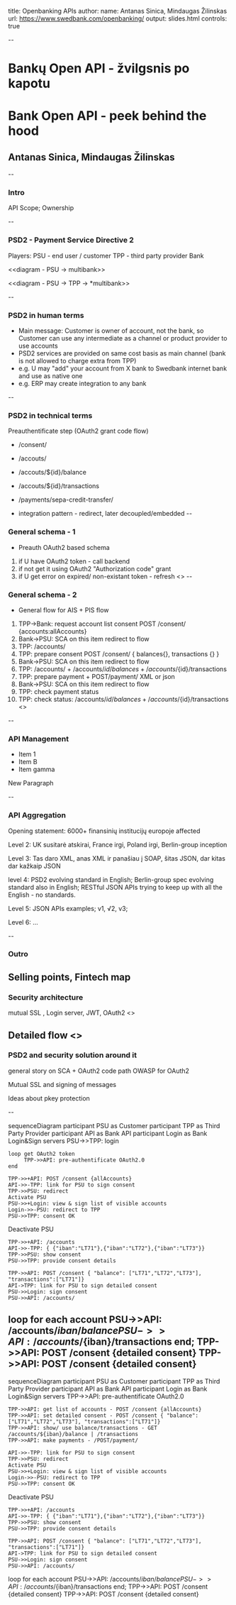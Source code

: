 title: Openbanking APIs
author:
  name: Antanas Sinica, Mindaugas Žilinskas
  url: https://www.swedbank.com/openbanking/
output: slides.html
controls: true

--

# Bankų Open API - žvilgsnis po kapotu
# Bank Open API - peek behind the hood
## Antanas Sinica, Mindaugas Žilinskas

--

### Intro

API Scope; Ownership


--
### PSD2 - Payment Service Directive 2
Players:
PSU - end user / customer
TPP - third party provider
Bank

<<diagram - PSU -> multibank>>

<<diagram - PSU -> TPP -> *multibank>>

--
### PSD2 in human terms
* Main message: Customer is owner of account, not the bank, so Customer can use any intermediate as a channel or product provider to use accounts
* PSD2 services are provided on same cost basis as main channel (bank is not allowed to charge extra from TPP) 
* e.g. U may "add" your account from X bank to Swedbank internet bank and use as native one
* e.g. ERP may create integration to any bank

--
### PSD2 in technical terms
Preauthentificate step (OAuth2 grant code flow)
* /consent/
* /accouts/
* /accouts/${id}/balance
* /accouts/${id}/transactions
* /payments/sepa-credit-transfer/

* integration pattern - redirect, later decoupled/embedded
--

### General schema - 1
* Preauth OAuth2 based schema
1. if U have OAuth2 token - call backend
2. if not get it using OAuth2 "Authorization code" grant 
3. if U get error on expired/ non-existant token - refresh
<<diagram>>
--
### General schema - 2 
* General flow for AIS + PIS flow
1. TPP->Bank: request account list consent  POST /consent/ {accounts:allAccounts}
2. Bank->PSU: SCA on this item redirect to flow
3. TPP: /accounts/
4. TPP: prepare consent POST /consent/ { balances{}, transactions {} }
5. Bank->PSU: SCA on this item redirect to flow
6. TPP: /accounts/ + /accounts/${id}/balances  + /accounts/${id}/transactions
7. TPP: prepare payment + POST/payment/ XML or json
8. Bank->PSU: SCA on this item redirect to flow
9. TPP: check payment status
10. TPP: check status:  /accounts/${id}/balances  + /accounts/${id}/transactions
<<diagram>>

--

### API Management

* Item 1
* Item B
* Item gamma

New Paragraph

--

### API Aggregation

Opening statement: 6000+ finansinių institucijų europoje affected

Level 2: UK susitarė atskirai, France irgi, Poland irgi, Berlin-group inception

Level 3: Tas daro XML, anas XML ir panašiau į SOAP, šitas JSON, dar kitas dar kažkaip JSON

level 4: PSD2 evolving standard in English; Berlin-group spec evolving standard also in English; RESTful JSON APIs trying to keep up with all the English - no standards.

Level 5: JSON APIs examples; v1, √2, v3;

Level 6: ... 

--

### Outro

Selling points, Fintech map
--
### Security architecture

mutual SSL , Login server, JWT, OAuth2
<<diagram>>

Detailed flow
<<diagram>>
--
### PSD2 and security solution around it
general story on SCA + OAuth2 code path
OWASP for OAuth2

Mutual SSL and signing of messages

Ideas about pkey protection

--

sequenceDiagram
    participant PSU as Customer
    participant TPP as Third Party Provider
    participant API as Bank API
    participant Login as Bank Login&Sign servers
    PSU->>TPP: login

    loop get OAuth2 token
         TPP->>API: pre-authentificate OAuth2.0
    end

    TPP->>+API: POST /consent {allAccounts}
    API->>-TPP: link for PSU to sign consent
    TPP->>PSU: redirect
    Activate PSU
    PSU->>+Login: view & sign list of visible accounts
    Login->>-PSU: redirect to TPP
    PSU->>TPP: consent OK
   Deactivate PSU

    TPP->>+API: /accounts
    API->>-TPP: { {"iban":"LT71"},{"iban":"LT72"},{"iban":"LT73"}}
    TPP->>PSU: show consent
    PSU->>TPP: provide consent details

    TPP->>API: POST /consent { "balance": ["LT71","LT72","LT73"], "transactions":["LT71"]}
    API->TPP: link for PSU to sign detailed consent
    PSU->>Login: sign consent
    PSU->>API: /accounts/
loop for each account
    PSU->>API: /accounts/${iban}/balance
    PSU->>API: /accounts/${iban}/transactions
end;
    TPP->>API: POST /consent {detailed consent}
    TPP->>API: POST /consent {detailed consent}
---

sequenceDiagram
    participant PSU as Customer
    participant TPP as Third Party Provider
    participant API as Bank API
    participant Login as Bank Login&Sign servers
    TPP->>API: pre-authentificate OAuth2.0

    TPP->>API: get list of accounts - POST /consent {allAccounts}
	TPP->>API: set detailed consent - POST /consent { "balance": ["LT71","LT72","LT73"], "transactions":["LT71"]}
	TPP->>API: show/ use balance/transactions - GET /accounts/${iban}/balance | /transactions
	TPP->>API: make payments - /POST/payment/

    API->>-TPP: link for PSU to sign consent
    TPP->>PSU: redirect
    Activate PSU
    PSU->>+Login: view & sign list of visible accounts
    Login->>-PSU: redirect to TPP
    PSU->>TPP: consent OK
   Deactivate PSU

    TPP->>+API: /accounts
    API->>-TPP: { {"iban":"LT71"},{"iban":"LT72"},{"iban":"LT73"}}
    TPP->>PSU: show consent
    PSU->>TPP: provide consent details

    TPP->>API: POST /consent { "balance": ["LT71","LT72","LT73"], "transactions":["LT71"]}
    API->TPP: link for PSU to sign detailed consent
    PSU->>Login: sign consent
    PSU->>API: /accounts/
loop for each account
    PSU->>API: /accounts/${iban}/balance
    PSU->>API: /accounts/${iban}/transactions
end;
    TPP->>API: POST /consent {detailed consent}
    TPP->>API: POST /consent {detailed consent}


